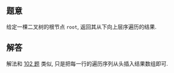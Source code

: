 ## 题意

给定一棵二叉树的根节点 `root`, 返回其从下向上层序遍历的结果.

## 解答

解法和 [102 题](https://leetcode150.xhu.me/102) 类似, 只是把每一行的遍历序列从头插入结果数组即可.